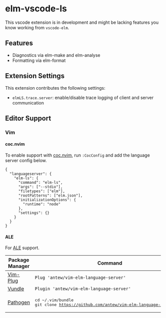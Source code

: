 # elm-vscode-ls

This vscode extension is in development and might be lacking features you know working from `vscode-elm`.

## Features

- Diagnostics via elm-make and elm-analyse
- Formatting via elm-format

## Extension Settings
This extension contributes the following settings:

* `elmLS.trace.server`: enable/disable trace logging of client and server communication

## Editor Support

### Vim

#### coc.nvim
To enable support with [coc.nvim](https://github.com/neoclide/coc.nvim), run `:CocConfig` and add the language server config below.

```
{
  "languageserver": {
    "elm-ls": {
      "command": "elm-ls",
      "args": ["--stdio"],
      "filetypes": ["elm"],
      "rootPatterns": ["elm.json"],
      "initializationOptions": {
        "runtime": "node"
      },
      "settings": {}
    }
  }
}
```

#### ALE
For [ALE](https://github.com/w0rp/ale) support.

| Package Manager | Command |
|---|---|
|[Vim-Plug](https://github.com/junegunn/vim-plug)|`Plug 'antew/vim-elm-language-server'`|
|[Vundle](https://github.com/VundleVim/Vundle.vim)|`Plugin 'antew/vim-elm-language-server'`|
|[Pathogen](https://github.com/tpope/vim-pathogen)|<pre>cd ~/.vim/bundle<br>git clone https://github.com/antew/vim-elm-language-server.git</pre>|
